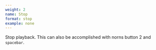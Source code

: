 ```yaml
---
weight: 2
name: Stop
format: stop
example: none
---
```

Stop playback. This can also be accomplished with norns button 2 and `spacebar`.